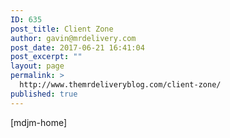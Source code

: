 ```yaml
---
ID: 635
post_title: Client Zone
author: gavin@mrdelivery.com
post_date: 2017-06-21 16:41:04
post_excerpt: ""
layout: page
permalink: >
  http://www.themrdeliveryblog.com/client-zone/
published: true
---
```

[mdjm-home]